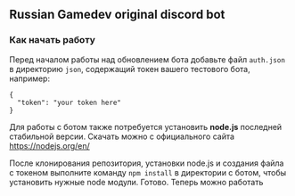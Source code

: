 ## Russian Gamedev original discord bot

### Как начать работу
Перед началом работы над обновлением бота добавьте файл `auth.json` в директорию `json`, содержащий токен вашего тестового бота, например:

```
{
  "token": "your token here"
}
```

Для работы с ботом также потребуется установить **node.js** последней стабильной версии. Скачать можно с официального сайта https://nodejs.org/en/

После клонирования репозитория, установки node.js и создания файла с токеном выполните команду `npm install` в директории с ботом, чтобы установить нужные node модули.
Готово. Теперь можно работать
